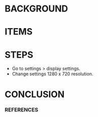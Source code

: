 # BACKGROUND

# ITEMS

# STEPS
- Go to settings > display settings.
- Change settings 1280 x 720 resolution.
# CONCLUSION

### REFERENCES
